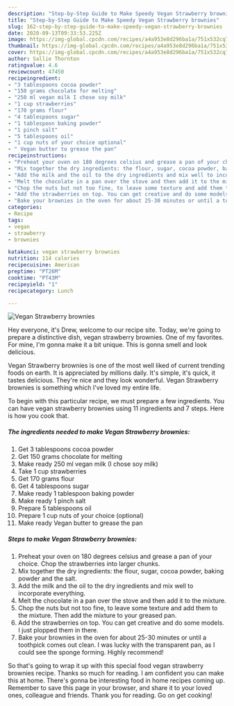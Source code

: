 ```yaml
---
description: "Step-by-Step Guide to Make Speedy Vegan Strawberry brownies"
title: "Step-by-Step Guide to Make Speedy Vegan Strawberry brownies"
slug: 162-step-by-step-guide-to-make-speedy-vegan-strawberry-brownies
date: 2020-09-13T09:33:53.225Z
image: https://img-global.cpcdn.com/recipes/a4a953e8d296ba1a/751x532cq70/vegan-strawberry-brownies-recipe-main-photo.jpg
thumbnail: https://img-global.cpcdn.com/recipes/a4a953e8d296ba1a/751x532cq70/vegan-strawberry-brownies-recipe-main-photo.jpg
cover: https://img-global.cpcdn.com/recipes/a4a953e8d296ba1a/751x532cq70/vegan-strawberry-brownies-recipe-main-photo.jpg
author: Sallie Thornton
ratingvalue: 4.6
reviewcount: 47450
recipeingredient:
- "3 tablespoons cocoa powder"
- "150 grams chocolate for melting"
- "250 ml vegan milk I chose soy milk"
- "1 cup strawberries"
- "170 grams flour"
- "4 tablespoons sugar"
- "1 tablespoon baking powder"
- "1 pinch salt"
- "5 tablespoons oil"
- "1 cup nuts of your choice optional"
- " Vegan butter to grease the pan"
recipeinstructions:
- "Preheat your oven on 180 degrees celsius and grease a pan of your choice. Chop the strawberries into larger chunks."
- "Mix together the dry ingredients: the flour, sugar, cocoa powder, baking powder and the salt."
- "Add the milk and the oil to the dry ingredients and mix well to incorporate everything."
- "Melt the chocolate in a pan over the stove and then add it to the mixture."
- "Chop the nuts but not too fine, to leave some texture and add them to the mixture. Then add the mixture to your greased pan."
- "Add the strawberries on top. You can get creative and do some models. I just plopped them in there."
- "Bake your brownies in the oven for about 25-30 minutes or until a toothpick comes out clean. I was lucky with the transparent pan, as I could see the sponge forming. Highly recommend!"
categories:
- Recipe
tags:
- vegan
- strawberry
- brownies

katakunci: vegan strawberry brownies 
nutrition: 114 calories
recipecuisine: American
preptime: "PT26M"
cooktime: "PT43M"
recipeyield: "1"
recipecategory: Lunch

---
```



![Vegan Strawberry brownies](https://img-global.cpcdn.com/recipes/a4a953e8d296ba1a/751x532cq70/vegan-strawberry-brownies-recipe-main-photo.jpg)

Hey everyone, it's Drew, welcome to our recipe site. Today, we're going to prepare a distinctive dish, vegan strawberry brownies. One of my favorites. For mine, I'm gonna make it a bit unique. This is gonna smell and look delicious.



Vegan Strawberry brownies is one of the most well liked of current trending foods on earth. It is appreciated by millions daily. It's simple, it's quick, it tastes delicious. They're nice and they look wonderful. Vegan Strawberry brownies is something which I've loved my entire life.


To begin with this particular recipe, we must prepare a few ingredients. You can have vegan strawberry brownies using 11 ingredients and 7 steps. Here is how you cook that.

<!--inarticleads1-->

##### The ingredients needed to make Vegan Strawberry brownies:

1. Get 3 tablespoons cocoa powder
1. Get 150 grams chocolate for melting
1. Make ready 250 ml vegan milk (I chose soy milk)
1. Take 1 cup strawberries
1. Get 170 grams flour
1. Get 4 tablespoons sugar
1. Make ready 1 tablespoon baking powder
1. Make ready 1 pinch salt
1. Prepare 5 tablespoons oil
1. Prepare 1 cup nuts of your choice (optional)
1. Make ready  Vegan butter to grease the pan




<!--inarticleads2-->

##### Steps to make Vegan Strawberry brownies:

1. Preheat your oven on 180 degrees celsius and grease a pan of your choice. Chop the strawberries into larger chunks.
1. Mix together the dry ingredients: the flour, sugar, cocoa powder, baking powder and the salt.
1. Add the milk and the oil to the dry ingredients and mix well to incorporate everything.
1. Melt the chocolate in a pan over the stove and then add it to the mixture.
1. Chop the nuts but not too fine, to leave some texture and add them to the mixture. Then add the mixture to your greased pan.
1. Add the strawberries on top. You can get creative and do some models. I just plopped them in there.
1. Bake your brownies in the oven for about 25-30 minutes or until a toothpick comes out clean. I was lucky with the transparent pan, as I could see the sponge forming. Highly recommend!




So that's going to wrap it up with this special food vegan strawberry brownies recipe. Thanks so much for reading. I am confident you can make this at home. There's gonna be interesting food in home recipes coming up. Remember to save this page in your browser, and share it to your loved ones, colleague and friends. Thank you for reading. Go on get cooking!
